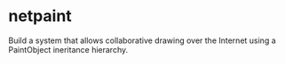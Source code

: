 # netpaint
Build a system that allows collaborative drawing over the Internet using a PaintObject ineritance hierarchy.
